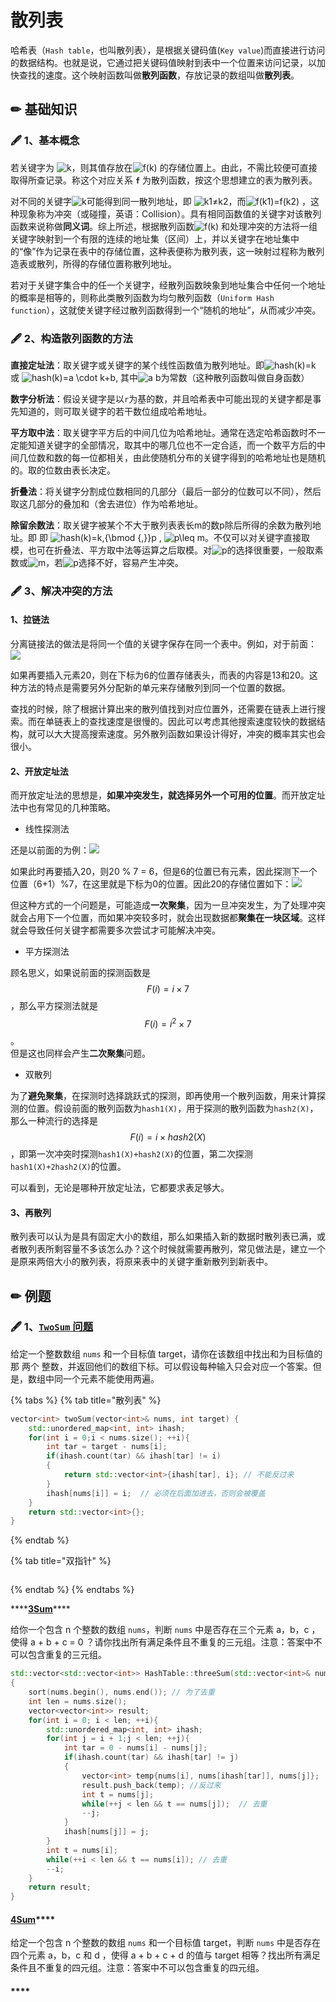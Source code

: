 # 散列表

哈希表（`Hash table`，也叫散列表），是根据关键码值\(`Key value`\)而直接进行访问的数据结构。也就是说，它通过把关键码值映射到表中一个位置来访问记录，以加快查找的速度。这个映射函数叫做**散列函数**，存放记录的数组叫做**散列表**。

## ✏ 基础知识

### 🖋 1、基本概念

若关键字为 ![k](https://math.jianshu.com/math?formula=k)，则其值存放在![f\(k\)](https://math.jianshu.com/math?formula=f%28k%29) 的存储位置上。由此，不需比较便可直接取得所查记录。称这个对应关系 **`f`** 为散列函数，按这个思想建立的表为散列表。

对不同的关键字![k](https://math.jianshu.com/math?formula=k)可能得到同一散列地址，即 ![k1&#x2260;k2](https://math.jianshu.com/math?formula=k1%E2%89%A0k2)，而![f\(k1\)=f\(k2\)](https://math.jianshu.com/math?formula=f%28k1%29%3Df%28k2%29) ，这种现象称为冲突（或碰撞，英语：Collision）。具有相同函数值的关键字对该散列函数来说称做**同义词**。综上所述，根据散列函数![f\(k\)](https://math.jianshu.com/math?formula=f%28k%29) 和处理冲突的方法将一组关键字映射到一个有限的连续的地址集（区间）上，并以关键字在地址集中的“像”作为记录在表中的存储位置，这种表便称为散列表，这一映射过程称为散列造表或散列，所得的存储位置称散列地址。

若对于关键字集合中的任一个关键字，经散列函数映象到地址集合中任何一个地址的概率是相等的，则称此类散列函数为均匀散列函数（`Uniform Hash function`），这就使关键字经过散列函数得到一个“随机的地址”，从而减少冲突。

### 🖋 2、构造散列函数的方法

**直接定址法**：取关键字或关键字的某个线性函数值为散列地址。即![hash\(k\)=k](https://math.jianshu.com/math?formula=hash%28k%29%3Dk) 或 ![hash\(k\)=a \cdot k+b](https://math.jianshu.com/math?formula=hash%28k%29%3Da%20%5Ccdot%20k%2Bb), 其中![a b](https://math.jianshu.com/math?formula=a%20b)为常数（这种散列函数叫做自身函数）

 **数字分析法**：假设关键字是以`r`为基的数，并且哈希表中可能出现的关键字都是事先知道的，则可取关键字的若干数位组成哈希地址。

 **平方取中法**：取关键字平方后的中间几位为哈希地址。通常在选定哈希函数时不一定能知道关键字的全部情况，取其中的哪几位也不一定合适，而一个数平方后的中间几位数和数的每一位都相关，由此使随机分布的关键字得到的哈希地址也是随机的。取的位数由表长决定。

 **折叠法**：将关键字分割成位数相同的几部分（最后一部分的位数可以不同），然后取这几部分的叠加和（舍去进位）作为哈希地址。

 **除留余数法**：取关键字被某个不大于散列表表长m的数p除后所得的余数为散列地址。即 即 ![hash\(k\)=k\,{\bmod {\,}}p](https://math.jianshu.com/math?formula=hash%28k%29%3Dk%5C%2C%7B%5Cbmod%20%7B%5C%2C%7D%7Dp) , ![p\leq m](https://math.jianshu.com/math?formula=p%5Cleq%20m)。不仅可以对关键字直接取模，也可在折叠法、平方取中法等运算之后取模。对![p](https://math.jianshu.com/math?formula=p)的选择很重要，一般取素数或![m](https://math.jianshu.com/math?formula=m)，若![p](https://math.jianshu.com/math?formula=p)选择不好，容易产生冲突。

### 🖋 3、解决冲突的方法

#### **1、拉链法**

分离链接法的做法是将同一个值的关键字保存在同一个表中。例如，对于前面：![](https://picb.zhimg.com/80/v2-1e86436d4dcfa68069e7b54e6bf509dc_720w.png)

如果再要插入元素20，则在下标为6的位置存储表头，而表的内容是13和20。这种方法的特点是需要另外分配新的单元来存储散列到同一个位置的数据。

查找的时候，除了根据计算出来的散列值找到对应位置外，还需要在链表上进行搜索。而在单链表上的查找速度是很慢的。因此可以考虑其他搜索速度较快的数据结构，就可以大大提高搜索速度。另外散列函数如果设计得好，冲突的概率其实也会很小。

#### 2、开放定址法

而开放定址法的思想是，**如果冲突发生，就选择另外一个可用的位置**。而开放定址法中也有常见的几种策略。

* 线性探测法

还是以前面的为例：![](https://pic1.zhimg.com/80/v2-eb2f4af3fa8ab2661fa088db9e6d93be_720w.png)

如果此时再要插入20，则20 % 7 = 6，但是6的位置已有元素，因此探测下一个位置（6+1）%7，在这里就是下标为0的位置。因此20的存储位置如下：![](https://pic3.zhimg.com/80/v2-5d6efab2fb66d73f36fb3dfa627bafd8_720w.png)

但这种方式的一个问题是，可能造成**一次聚集**，因为一旦冲突发生，为了处理冲突就会占用下一个位置，而如果冲突较多时，就会出现数据都**聚集在一块区域**。这样就会导致任何关键字都需要多次尝试才可能解决冲突。

* 平方探测法

顾名思义，如果说前面的探测函数是 $$F(i)=i\times 7$$ ，那么平方探测法就是$$F(i)=i^2\times 7$$。  
但是这也同样会产生**二次聚集**问题。

* 双散列

为了**避免聚集**，在探测时选择跳跃式的探测，即再使用一个散列函数，用来计算探测的位置。假设前面的散列函数为`hash1(X)`，用于探测的散列函数为`hash2(X)`，那么一种流行的选择是$$F(i)=i\times hash2(X)$$，即第一次冲突时探测`hash1(X)+hash2(X)`的位置，第二次探测`hash1(X)+2hash2(X)`的位置。

可以看到，无论是哪种开放定址法，它都要求表足够大。

#### **3、再散列**

散列表可以认为是具有固定大小的数组，那么如果插入新的数据时散列表已满，或者散列表所剩容量不多该怎么办？这个时候就需要再散列，常见做法是，建立一个是原来两倍大小的散列表，将原来表中的关键字重新散列到新表中。

## ✏ 例题

### 🖋 1、[`TwoSum` 问题](https://leetcode-cn.com/problems/two-sum/)

给定一个整数数组 `nums` 和一个目标值 target，请你在该数组中找出和为目标值的那 两个 整数，并返回他们的数组下标。可以假设每种输入只会对应一个答案。但是，数组中同一个元素不能使用两遍。

{% tabs %}
{% tab title="散列表" %}
```cpp
vector<int> twoSum(vector<int>& nums, int target) {
    std::unordered_map<int, int> ihash;
    for(int i = 0;i < nums.size(); ++i){
        int tar = target - nums[i];
        if(ihash.count(tar) && ihash[tar] != i)
        {
            return std::vector<int>{ihash[tar], i}; // 不能反过来
        }
        ihash[nums[i]] = i;  // 必须在后面加进去，否则会被覆盖
    }
    return std::vector<int>{};
}
```
{% endtab %}

{% tab title="双指针" %}
```

```
{% endtab %}
{% endtabs %}

\*\*\*\*[**3Sum**](https://leetcode-cn.com/problems/3sum/)\*\*\*\*

给你一个包含 n 个整数的数组 `nums`，判断 `nums` 中是否存在三个元素 a，b，c ，使得 a + b + c = 0 ？请你找出所有满足条件且不重复的三元组。注意：答案中不可以包含重复的三元组。

```cpp
std::vector<std::vector<int>> HashTable::threeSum(std::vector<int>& nums)
{
    sort(nums.begin(), nums.end()); // 为了去重
    int len = nums.size();
    vector<vector<int>> result;
    for(int i = 0; i < len; ++i){
        std::unordered_map<int, int> ihash;
        for(int j = i + 1;j < len; ++j){
            int tar = 0 - nums[i] - nums[j];
            if(ihash.count(tar) && ihash[tar] != j)
            {
                vector<int> temp{nums[i], nums[ihash[tar]], nums[j]};
                result.push_back(temp); //反过来
                int t = nums[j];
                while(++j < len && t == nums[j]);  // 去重
                --j;
            }
            ihash[nums[j]] = j;
        }
        int t = nums[i];
        while(++i < len && t == nums[i]); // 去重
        --i;
    }
    return result;
}
```

#### [**4Sum**](https://leetcode-cn.com/problems/4sum/)\*\*\*\*

给定一个包含 n 个整数的数组 `nums` 和一个目标值 target，判断 `nums` 中是否存在四个元素 a，b，c 和 d ，使得 a + b + c + d 的值与 target 相等？找出所有满足条件且不重复的四元组。注意：答案中不可以包含重复的四元组。

#### \*\*\*\*





